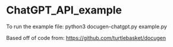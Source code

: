 # ChatGPT_API_example

To run the example file: python3 docugen-chatgpt.py example.py

Based off of code from: https://github.com/turtlebasket/docugen
